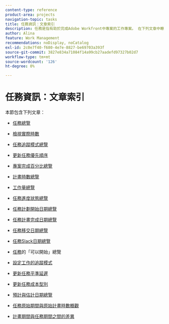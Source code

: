 ```yaml
---
content-type: reference
product-area: projects
navigation-topic: tasks
title: 任務資訊：文章索引
description: 任務是指有助於完成Adobe Workfront中專案的工作專案。 在下列文章中瞭解任務資訊。
author: Alina
feature: Work Management
recommendations: noDisplay, noCatalog
exl-id: 2c0e7f40-f680-4e7e-8827-be69703a393f
source-git-commit: 3827e834a71084f14a99cb27aadefd97327b02d7
workflow-type: tm+mt
source-wordcount: '126'
ht-degree: 0%

---
```


# 任務資訊：文章索引

<!-- Audited: 5/2025 -->

本節包含下列文章：

* [任務總覽](../../../manage-work/tasks/task-information/tasks-overview.md)
* [檢視實際時數](../../../manage-work/tasks/task-information/actual-hours.md)
* [任務追蹤模式總覽](../../../manage-work/tasks/task-information/task-tracking-mode.md)
* [更新任務優先順序](../../../manage-work/tasks/task-information/task-priority.md)
* [專案完成百分比總覽](../../../manage-work/tasks/task-information/project-percent-complete.md)
* [計畫時數總覽](../../../manage-work/tasks/task-information/planned-hours.md)
* [工作量總覽](../../../manage-work/tasks/task-information/work-effort.md)
* [任務進度狀態總覽](../../../manage-work/tasks/task-information/task-progress-status.md)
* [任務計劃開始日期總覽](../../../manage-work/tasks/task-information/task-planned-start-date.md)
* [任務計畫完成日期總覽](../../../manage-work/tasks/task-information/task-planned-completion-date.md)
* [任務移交日期總覽](../../../manage-work/tasks/task-information/handoff-task-date.md)
* [任務Slack日期總覽](../../../manage-work/tasks/task-information/task-slack-date.md)
* [任務](../../../manage-work/tasks/task-information/can-start-task-overview.md)的「可以開始」總覽
* [設定工作的追蹤模式](../../../manage-work/tasks/task-information/set-tracking-mode-for-tasks.md)
* [更新任務平準延遲](../../../manage-work/tasks/task-information/task-leveling-delay.md)
* [更新任務成本型別](../../../manage-work/tasks/task-information/update-task-cost-type.md)
* [預計與估計日期總覽](../../../manage-work/tasks/task-information/differentiate-projected-estimated-dates.md)
* [任務原始期間與原始計畫時數概觀](../../../manage-work/tasks/task-information/task-original-duration-and-original-planned-hours.md)
* [計畫期間與任務期間之間的差異](../../../manage-work/tasks/task-information/planned-duration-vs-duration-for-tasks.md)

  <!--
  <li><a href="../../../manage-work/tasks/task-information/project-task-issue-dates.md">Overview of project, task, and issue dates</a> </li>
  -->
